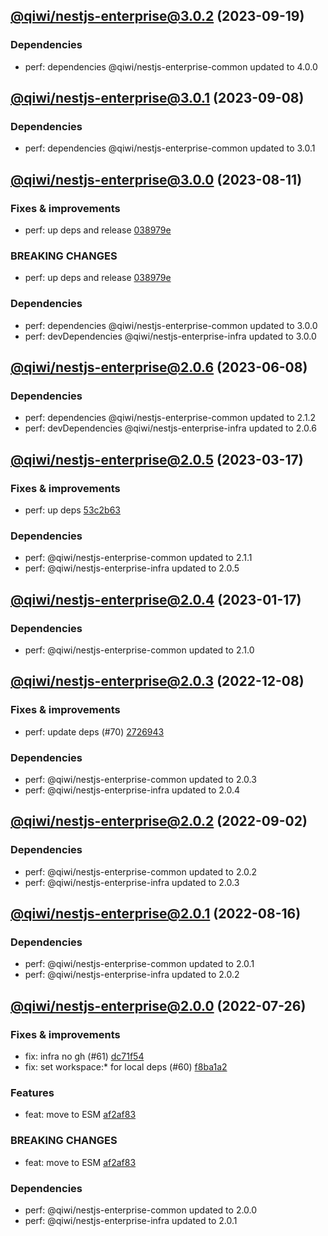 ## [@qiwi/nestjs-enterprise@3.0.2](https://github.com/qiwi/nestjs-enterprise/compare/2023.9.8-qiwi.nestjs-enterprise.3.0.1-f0...2023.9.19-qiwi.nestjs-enterprise.3.0.2-f0) (2023-09-19)

### Dependencies
* perf: dependencies @qiwi/nestjs-enterprise-common updated to 4.0.0

## [@qiwi/nestjs-enterprise@3.0.1](https://github.com/qiwi/nestjs-enterprise/compare/2023.8.11-qiwi.nestjs-enterprise.3.0.0-f0...2023.9.8-qiwi.nestjs-enterprise.3.0.1-f0) (2023-09-08)

### Dependencies
* perf: dependencies @qiwi/nestjs-enterprise-common updated to 3.0.1

## [@qiwi/nestjs-enterprise@3.0.0](https://github.com/qiwi/nestjs-enterprise/compare/2023.6.8-qiwi.nestjs-enterprise.2.0.6-f0...2023.8.11-qiwi.nestjs-enterprise.3.0.0-f0) (2023-08-11)

### Fixes & improvements
* perf: up deps and release [038979e](https://github.com/qiwi/nestjs-enterprise/commit/038979e99dd52c8283834a35953ba7c9ecfc060b)

### BREAKING CHANGES
* perf: up deps and release [038979e](https://github.com/qiwi/nestjs-enterprise/commit/038979e99dd52c8283834a35953ba7c9ecfc060b)

### Dependencies
* perf: dependencies @qiwi/nestjs-enterprise-common updated to 3.0.0
* perf: devDependencies @qiwi/nestjs-enterprise-infra updated to 3.0.0

## [@qiwi/nestjs-enterprise@2.0.6](https://github.com/qiwi/nestjs-enterprise/compare/2023.3.17-qiwi.nestjs-enterprise.2.0.5-f0...2023.6.8-qiwi.nestjs-enterprise.2.0.6-f0) (2023-06-08)

### Dependencies
* perf: dependencies @qiwi/nestjs-enterprise-common updated to 2.1.2
* perf: devDependencies @qiwi/nestjs-enterprise-infra updated to 2.0.6

## [@qiwi/nestjs-enterprise@2.0.5](https://github.com/qiwi/nestjs-enterprise/compare/2023.1.17-qiwi.nestjs-enterprise.2.0.4-f0...2023.3.17-qiwi.nestjs-enterprise.2.0.5-f0) (2023-03-17)

### Fixes & improvements
* perf: up deps [53c2b63](https://github.com/qiwi/nestjs-enterprise/commit/53c2b63b4bf5020c8d7b3e69b3df296ffbd39e2f)

### Dependencies
* perf: @qiwi/nestjs-enterprise-common updated to 2.1.1
* perf: @qiwi/nestjs-enterprise-infra updated to 2.0.5

## [@qiwi/nestjs-enterprise@2.0.4](https://github.com/qiwi/nestjs-enterprise/compare/2022.12.8-qiwi.nestjs-enterprise.2.0.3-f0...2023.1.17-qiwi.nestjs-enterprise.2.0.4-f0) (2023-01-17)

### Dependencies
* perf: @qiwi/nestjs-enterprise-common updated to 2.1.0

## [@qiwi/nestjs-enterprise@2.0.3](https://github.com/qiwi/nestjs-enterprise/compare/2022.9.2-qiwi.nestjs-enterprise.2.0.2-f0...2022.12.8-qiwi.nestjs-enterprise.2.0.3-f0) (2022-12-08)

### Fixes & improvements
* perf: update deps (#70) [2726943](https://github.com/qiwi/nestjs-enterprise/commit/2726943b391da9a3de925c2c6e8585cdfccbbcba)

### Dependencies
* perf: @qiwi/nestjs-enterprise-common updated to 2.0.3
* perf: @qiwi/nestjs-enterprise-infra updated to 2.0.4

## [@qiwi/nestjs-enterprise@2.0.2](https://github.com/qiwi/nestjs-enterprise/compare/2022.8.16-qiwi.nestjs-enterprise.2.0.1-f0...2022.9.2-qiwi.nestjs-enterprise.2.0.2-f0) (2022-09-02)

### Dependencies
* perf: @qiwi/nestjs-enterprise-common updated to 2.0.2
* perf: @qiwi/nestjs-enterprise-infra updated to 2.0.3

## [@qiwi/nestjs-enterprise@2.0.1](https://github.com/qiwi/nestjs-enterprise/compare/2022.7.26-qiwi.nestjs-enterprise.2.0.0-f0...2022.8.16-qiwi.nestjs-enterprise.2.0.1-f0) (2022-08-16)

### Dependencies
* perf: @qiwi/nestjs-enterprise-common updated to 2.0.1
* perf: @qiwi/nestjs-enterprise-infra updated to 2.0.2

## [@qiwi/nestjs-enterprise@2.0.0](https://github.com/qiwi/nestjs-enterprise/compare/@qiwi/nestjs-enterprise@1.4.1...2022.7.26-qiwi.nestjs-enterprise.2.0.0-f0) (2022-07-26)

### Fixes & improvements
* fix: infra no gh (#61) [dc71f54](https://github.com/qiwi/nestjs-enterprise/commit/dc71f54d30490ec40dbb1fac0a11b39d4d0cf6c4)
* fix: set workspace:* for local deps (#60) [f8ba1a2](https://github.com/qiwi/nestjs-enterprise/commit/f8ba1a2fcdaa0dcaeed32eb3646379bac811122c)

### Features
* feat: move to ESM [af2af83](https://github.com/qiwi/nestjs-enterprise/commit/af2af837c7dde3a49208e6ce758aacfbd0260f52)

### BREAKING CHANGES
* feat: move to ESM [af2af83](https://github.com/qiwi/nestjs-enterprise/commit/af2af837c7dde3a49208e6ce758aacfbd0260f52)

### Dependencies
* perf: @qiwi/nestjs-enterprise-common updated to 2.0.0
* perf: @qiwi/nestjs-enterprise-infra updated to 2.0.1
